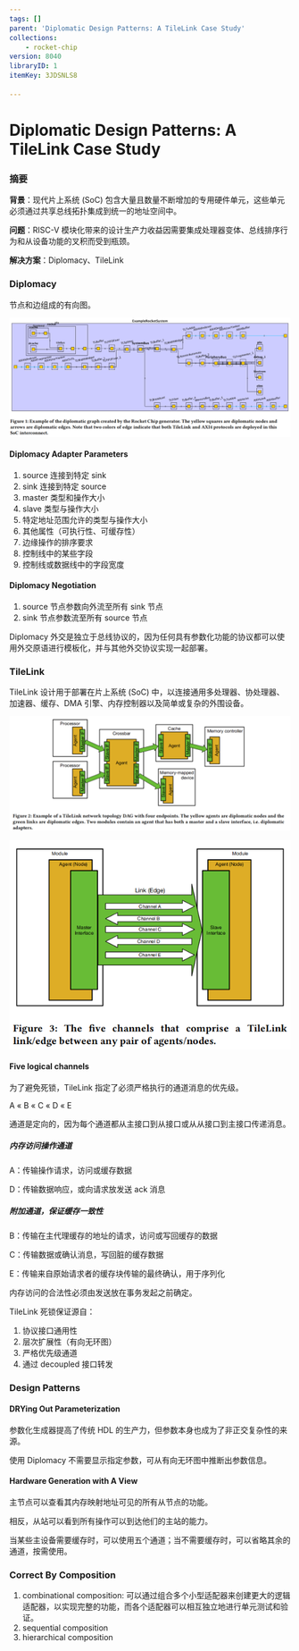 ```yaml
---
tags: []
parent: 'Diplomatic Design Patterns: A TileLink Case Study'
collections:
    - rocket-chip
version: 8040
libraryID: 1
itemKey: 3JDSNLS8

---
```

# Diplomatic Design Patterns: A TileLink Case Study

### 摘要

**背景**：现代片上系统 (SoC) 包含大量且数量不断增加的专用硬件单元，这些单元必须通过共享总线拓扑集成到统一的地址空间中。

**问题**：RISC-V 模块化带来的设计生产力收益因需要集成处理器变体、总线排序行为和从设备功能的叉积而受到瓶颈。

**解决方案**：Diplomacy、TileLink

### Diplomacy

节点和边组成的有向图。

![\<img alt="" data-attachment-key="W9MDZJJD" src="attachments/W9MDZJJD.png" ztype="zimage">](attachments/W9MDZJJD.png)

#### Diplomacy Adapter Parameters

1.  source 连接到特定 sink
2.  sink 连接到特定 source
3.  master 类型和操作大小
4.  slave 类型与操作大小
5.  特定地址范围允许的类型与操作大小
6.  其他属性（可执行性、可缓存性）
7.  边缘操作的排序要求
8.  控制线中的某些字段
9.  控制线或数据线中的字段宽度

#### Diplomacy Negotiation

1.  source 节点参数向外流至所有 sink 节点
2.  sink 节点参数流至所有 source 节点

Diplomacy 外交是独立于总线协议的，因为任何具有参数化功能的协议都可以使用外交原语进行模板化，并与其他外交协议实现一起部署。

### TileLink

TileLink 设计用于部署在片上系统 (SoC) 中，以连接通用多处理器、协处理器、加速器、缓存、DMA 引擎、内存控制器以及简单或复杂的外围设备。

![\<img alt="" data-attachment-key="VDAW3BPR" src="attachments/VDAW3BPR.png" ztype="zimage">](attachments/VDAW3BPR.png)

![\<img alt="" data-attachment-key="4TAVWWID" src="attachments/4TAVWWID.png" ztype="zimage">](attachments/4TAVWWID.png)

#### Five logical channels

为了避免死锁，TileLink 指定了必须严格执行的通道消息的优先级。

A « B « C « D « E

通道是定向的，因为每个通道都从主接口到从接口或从从接口到主接口传递消息。

##### 内存访问操作通道

A：传输操作请求，访问或缓存数据

D：传输数据响应，或向请求放发送 ack 消息

##### 附加通道，保证缓存一致性

B：传输在主代理缓存的地址的请求，访问或写回缓存的数据

C：传输数据或确认消息，写回脏的缓存数据

E：传输来自原始请求者的缓存块传输的最终确认，用于序列化

内存访问的合法性必须由发送放在事务发起之前确定。

TileLink 死锁保证源自：

1.  协议接口通用性
2.  层次扩展性（有向无环图）
3.  严格优先级通道
4.  通过 decoupled 接口转发

### Design Patterns

#### DRYing Out Parameterization

参数化生成器提高了传统 HDL 的生产力，但参数本身也成为了非正交复杂性的来源。

使用 Diplomacy 不需要显示指定参数，可从有向无环图中推断出参数信息。

#### Hardware Generation with A View

主节点可以查看其内存映射地址可见的所有从节点的功能。

相反，从站可以看到所有操作可以到达他们的主站的能力。

当某些主设备需要缓存时，可以使用五个通道；当不需要缓存时，可以省略其余的通道，按需使用。

### Correct By Composition

1.  combinational composition: 可以通过组合多个小型适配器来创建更大的逻辑适配器，以实现完整的功能，而各个适配器可以相互独立地进行单元测试和验证。
2.  sequential composition
3.  hierarchical composition
